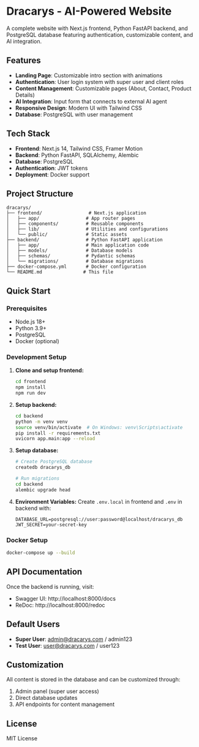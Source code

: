 # Dracarys - AI-Powered Website

A complete website with Next.js frontend, Python FastAPI backend, and PostgreSQL database featuring authentication, customizable content, and AI integration.

## Features

- **Landing Page**: Customizable intro section with animations
- **Authentication**: User login system with super user and client roles
- **Content Management**: Customizable pages (About, Contact, Product Details)
- **AI Integration**: Input form that connects to external AI agent
- **Responsive Design**: Modern UI with Tailwind CSS
- **Database**: PostgreSQL with user management

## Tech Stack

- **Frontend**: Next.js 14, Tailwind CSS, Framer Motion
- **Backend**: Python FastAPI, SQLAlchemy, Alembic
- **Database**: PostgreSQL
- **Authentication**: JWT tokens
- **Deployment**: Docker support

## Project Structure

```
dracarys/
├── frontend/                 # Next.js application
│   ├── app/                 # App router pages
│   ├── components/          # Reusable components
│   ├── lib/                 # Utilities and configurations
│   └── public/              # Static assets
├── backend/                 # Python FastAPI application
│   ├── app/                 # Main application code
│   ├── models/              # Database models
│   ├── schemas/             # Pydantic schemas
│   └── migrations/          # Database migrations
├── docker-compose.yml       # Docker configuration
└── README.md               # This file
```

## Quick Start

### Prerequisites

- Node.js 18+
- Python 3.9+
- PostgreSQL
- Docker (optional)

### Development Setup

1. **Clone and setup frontend:**
   ```bash
   cd frontend
   npm install
   npm run dev
   ```

2. **Setup backend:**
   ```bash
   cd backend
   python -m venv venv
   source venv/bin/activate  # On Windows: venv\Scripts\activate
   pip install -r requirements.txt
   uvicorn app.main:app --reload
   ```

3. **Setup database:**
   ```bash
   # Create PostgreSQL database
   createdb dracarys_db
   
   # Run migrations
   cd backend
   alembic upgrade head
   ```

4. **Environment Variables:**
   Create `.env.local` in frontend and `.env` in backend with:
   ```
   DATABASE_URL=postgresql://user:password@localhost/dracarys_db
   JWT_SECRET=your-secret-key
   ```

### Docker Setup

```bash
docker-compose up --build
```

## API Documentation

Once the backend is running, visit:
- Swagger UI: http://localhost:8000/docs
- ReDoc: http://localhost:8000/redoc

## Default Users

- **Super User**: admin@dracarys.com / admin123
- **Test User**: user@dracarys.com / user123

## Customization

All content is stored in the database and can be customized through:
1. Admin panel (super user access)
2. Direct database updates
3. API endpoints for content management

## License

MIT License 

